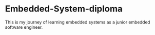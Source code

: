 # Embedded-System-diploma
This is my journey of learning embedded systems as a junior embedded software engineer. 
